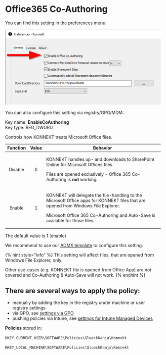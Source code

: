 # Office365 Co-Authoring

You can find this setting in the preferences menu:

![](<../../.gitbook/assets/image (13).png>)

You can also configure this setting via registry/GPO/MDM:

Key name: **EnableCoAuthoring**\
Key type: REG\_DWORD

Controls how KONNEKT treats Microsoft Office files.

| Function | Value | Behavior                                                                                                                                                                                                                      |
| :------: | :---: | ----------------------------------------------------------------------------------------------------------------------------------------------------------------------------------------------------------------------------- |
|  Disable |   0   | <p>KONNEKT handles up- and downloads to SharePoint Online for Microsoft Offices files.</p><p>Files are opened exclusively - Office 365 Co-Authoring is <strong>not</strong> working.</p>                                      |
|  Enable  |   1   | <p>KONNEKT will delegate the file-handling to the Microsoft Office apps for KONNEKT files that are opened from Windows File Explorer.</p><p>Microsoft Office 365 Co-Authoring and Auto-Save is available for those files.</p> |

The default value is 1 (enable)

We recommend to use our [ADMX template](../management-options/settings-via-gpo.md#admx-file) to configure this setting.

{% hint style="info" %}
This setting will affect files, that are opened from Windows File Explorer, only.&#x20;

Other use-cases (e.g. KONNEKT file is opened from Office App) are not covered and Co-Authoring & Auto-Save will not work.
{% endhint %}

## **There are several ways to apply the policy:**

* manually by adding the key in the registry under machine or user registry settings
* via GPO, see [settings via GPO](../management-options/settings-via-gpo.md)
* pushing policies via Intune, see [settings for Intune Managed Devices](../management-options/setting-for-intune-managed-devices/intune-system-settings.md#co-authoring)

**Policies** stored in:

`HKEY_CURRENT_USER\SOFTWARE\Policies\GlueckKanja\Konnekt`

`HKEY_LOCAL_MACHINE\SOFTWARE\Policies\GlueckKanja\Konnekt`
